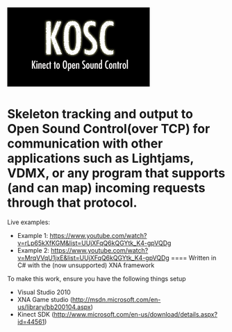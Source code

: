 ![Alt text](https://github.com/lukasroberts/kosc/blob/master/KOSC/KOSCContent/KOSC%20Content%20Banner.png)
====
Skeleton tracking and output to Open Sound Control(over TCP) for communication with other applications such as Lightjams, VDMX, or any program that supports (and can map) incoming requests through that protocol.
====
Live examples:
- Example 1: https://www.youtube.com/watch?v=rLp65kXfKGM&list=UUjXFqQ6kQGYtk_K4-gpVQDg
- Example 2: https://www.youtube.com/watch?v=MrqVVqU1jxE&list=UUjXFqQ6kQGYtk_K4-gpVQDg
====
Written in C# with the (now unsupported) XNA framework

To make this work, ensure you have the following things setup
- Visual Studio 2010
- XNA Game studio (http://msdn.microsoft.com/en-us/library/bb200104.aspx)
- Kinect SDK (http://www.microsoft.com/en-us/download/details.aspx?id=44561)
